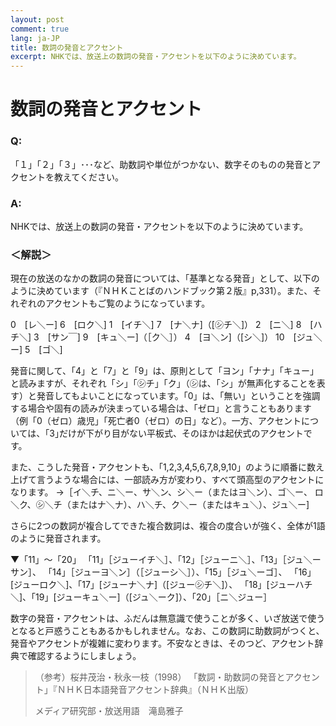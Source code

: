 ```yaml
---
layout: post
comment: true
lang: ja-JP
title: 数詞の発音とアクセント
excerpt: NHKでは、放送上の数詞の発音・アクセントを以下のように決めています。
---
```


# 数詞の発音とアクセント

### Q:

「１」「２」「３」･･･など、助数詞や単位がつかない、数字そのものの発音とアクセントを教えてください。

### A:

NHKでは、放送上の数詞の発音・アクセントを以下のように決めています。


### ＜解説＞

現在の放送のなかの数詞の発音については、「基準となる発音」として、以下のように決めています（『ＮＨＫことばのハンドブック第２版』p,331）。また、それぞれのアクセントもご覧のようになっています。


0　[レ＼ー]	6　[ロク＼]
1　[イチ＼]	7　[ナ＼ナ]（[㋛チ＼]）
2　[ニ＼]	8　[ハチ＼]
3　[サン￣]	9　[キュ＼ー]（［ク＼］）
4　[ヨ＼ン]（[シ＼]）	10　[ジュ＼ー]
5　[ゴ＼]	 


発音に関して、「4」と「7」と「9」は、原則として「ヨン」「ナナ」「キュー」と読みますが、それぞれ「シ」「㋛チ」「ク」（㋛は、「シ」が無声化することを表す）と発音してもよいことになっています。「0」は、「無い」ということを強調する場合や固有の読みが決まっている場合は、「ゼロ」と言うこともあります（例「0（ゼロ）歳児」「死亡者0（ゼロ）の日」など）。一方、アクセントについては、｢3｣だけが下がり目がない平板式、そのほかは起伏式のアクセントです。


また、こうした発音・アクセントも、「1,2,3,4,5,6,7,8,9,10」のように順番に数え上げて言うような場合には、一部読み方が変わり、すべて頭高型のアクセントになります。
→［イ＼チ、ニ＼ー、サ＼ン、シ＼ー（またはヨ＼ン）、ゴ＼ー、
ロ＼ク、㋛＼チ（またはナ＼ナ）、ハ＼チ、ク＼ー（またはキュ＼）、ジュ＼ー]


さらに2つの数詞が複合してできた複合数詞は、複合の度合いが強く、全体が1語のように発音されます。


▼「11」～「20」
「11」［ジューイチ＼］、「12」［ジューニ＼］、「13」［ジュ＼ーサン］、
「14」［ジューヨ＼ン］（［ジューシ＼］）、「15」［ジュ＼ーゴ］、
「16」[ジューロク＼]、「17」[ジューナ＼ナ]（[ジュー㋛チ＼]）、
「18」[ジューハチ＼]、「19」[ジューキュ＼ー]（[ジュ＼ーク]）、「20」［ニ＼ジュー］


数字の発音・アクセントは、ふだんは無意識で使うことが多く、いざ放送で使うとなると戸惑うこともあるかもしれません。なお、この数詞に助数詞がつくと、発音やアクセントが複雑に変わります。不安なときは、そのつど、アクセント辞典で確認するようにしましょう。


> （参考）桜井茂治・秋永一枝（1998）
> 「数詞・助数詞の発音とアクセント」『ＮＨＫ日本語発音アクセント辞典』（ＮＨＫ出版）
> 
>  メディア研究部・放送用語　滝島雅子

